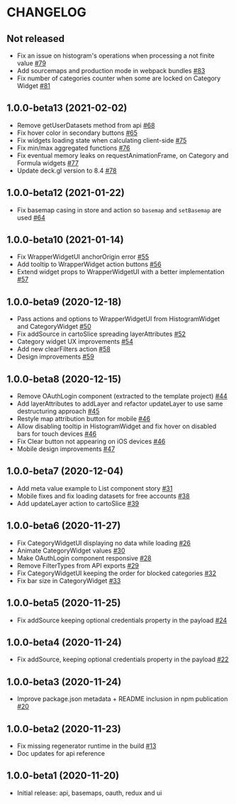 # CHANGELOG

## Not released

- Fix an issue on histogram's operations when processing a not finite value [#79](https://github.com/CartoDB/carto-react-lib/pull/79)
- Add sourcemaps and production mode in webpack bundles [#83](https://github.com/CartoDB/carto-react-lib/pull/83)
- Fix number of categories counter when some are locked on Category Widget [#81](https://github.com/CartoDB/carto-react-lib/pull/81)

## 1.0.0-beta13 (2021-02-02)

- Remove getUserDatasets method from api [#68](https://github.com/CartoDB/carto-react-lib/pull/68)
- Fix hover color in secondary buttons [#65](https://github.com/CartoDB/carto-react-lib/pull/65)
- Fix widgets loading state when calculating client-side [#75](https://github.com/CartoDB/carto-react-lib/pull/75)
- Fix min/max aggregated functions [#76](https://github.com/CartoDB/carto-react-lib/pull/76)
- Fix eventual memory leaks on requestAnimationFrame, on Category and Formula widgets [#77](https://github.com/CartoDB/carto-react-lib/pull/77)
- Update deck.gl version to 8.4 [#78](https://github.com/CartoDB/carto-react-lib/pull/78)

## 1.0.0-beta12 (2021-01-22)

- Fix basemap casing in store and action so `basemap` and `setBasemap` are used [#64](https://github.com/CartoDB/carto-react-lib/pull/64)

## 1.0.0-beta10 (2021-01-14)

- Fix WrapperWidgetUI anchorOrigin error [#55](https://github.com/CartoDB/carto-react-lib/pull/55)
- Add tooltip to WrapperWidget action buttons [#56](https://github.com/CartoDB/carto-react-lib/pull/56)
- Extend widget props to WrapperWidgetUI with a better implementation [#57](https://github.com/CartoDB/carto-react-lib/pull/57)

## 1.0.0-beta9 (2020-12-18)

- Pass actions and options to WrapperWidgetUI from HistogramWidget and CategoryWidget [#50](https://github.com/CartoDB/carto-react-lib/pull/50)
- Fix addSource in cartoSlice spreading layerAttributes [#52](https://github.com/CartoDB/carto-react-lib/pull/52)
- Category widget UX improvements [#54](https://github.com/CartoDB/carto-react-lib/pull/54)
- Add new clearFilters action [#58](https://github.com/CartoDB/carto-react-lib/pull/58)
- Design improvements [#59](https://github.com/CartoDB/carto-react-lib/pull/59)

## 1.0.0-beta8 (2020-12-15)

- Remove OAuthLogin component (extracted to the template project) [#44](https://github.com/CartoDB/carto-react-lib/pull/44)
- Add layerAttributes to addLayer and refactor updateLayer to use same destructuring approach [#45](https://github.com/CartoDB/carto-react-lib/pull/45)
- Restyle map attribution button for mobile [#46](https://github.com/CartoDB/carto-react-lib/pull/46)
- Allow disabling tooltip in HistogramWidget and fix hover on disabled bars for touch devices [#46](https://github.com/CartoDB/carto-react-lib/pull/46)
- Fix Clear button not appearing on iOS devices [#46](https://github.com/CartoDB/carto-react-lib/pull/46)
- Mobile design improvements [#47](https://github.com/CartoDB/carto-react-lib/pull/47)

## 1.0.0-beta7 (2020-12-04)

- Add meta value example to List component story [#31](https://github.com/CartoDB/carto-react-lib/pull/31)
- Mobile fixes and fix loading datasets for free accounts [#38](https://github.com/CartoDB/carto-react-lib/pull/38)
- Add updateLayer action to cartoSlice [#39](https://github.com/CartoDB/carto-react-lib/pull/39)

## 1.0.0-beta6 (2020-11-27)

- Fix CategoryWidgetUI displaying no data while loading [#26](https://github.com/CartoDB/carto-react-lib/pull/26)
- Animate CategoryWidget values [#30](https://github.com/CartoDB/carto-react-lib/pull/30)
- Make OAuthLogin component responsive [#28](https://github.com/CartoDB/carto-react-lib/pull/28)
- Remove FilterTypes from API exports [#29](https://github.com/CartoDB/carto-react-lib/pull/29)
- Fix CategoryWidgetUI keeping the order for blocked categories [#32](https://github.com/CartoDB/carto-react-lib/pull/32)
- Fix bar size in CategoryWidget [#33](https://github.com/CartoDB/carto-react-lib/pull/33)

## 1.0.0-beta5 (2020-11-25)

- Fix addSource keeping optional credentials property in the payload [#24](https://github.com/CartoDB/carto-react-lib/pull/24)

## 1.0.0-beta4 (2020-11-24)

- Fix addSource, keeping optional credentials property in the payload [#22](https://github.com/CartoDB/carto-react-lib/pull/22)

## 1.0.0-beta3 (2020-11-24)

- Improve package.json metadata + README inclusion in npm publication [#20](https://github.com/CartoDB/carto-react-lib/pull/20)

## 1.0.0-beta2 (2020-11-23)

- Fix missing regenerator runtime in the build [#13](https://github.com/CartoDB/carto-react-lib/pull/13)
- Doc updates for api reference

## 1.0.0-beta1 (2020-11-20)

- Initial release: api, basemaps, oauth, redux and ui
